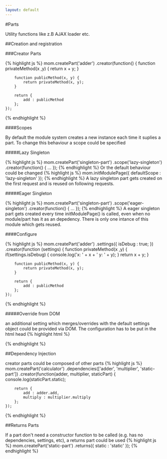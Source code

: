 ```yaml
---
layout: default
---
```

#Parts

Utility functions like z.B AJAX loader etc.

##Creation and registration

###Creator Parts

{% highlight js %}
mom.createPart('adder')
    .creator(function() {
        function privateMethod(x ,y) {
            return x + y;
        }
 
        function publicMethod(x, y) {
            return privateMethod(x, y);
        }
 
        return {
            add : publicMethod
        };
    });
{% endhighlight %}

####Scopes

By default the module system creates a new instance each time it suplies a part.
To change this behaviour a scope could be specified

#####Lazy Singleton

{% highlight js %}
mom.createPart('singleton-part')
    .scope('lazy-singleton')
    .creator(function() {
        ...
    });
{% endhighlight %}
Or the default behaviour could be changed
{% highlight js %}
mom.initModulePage({
   defaultScope : 'lazy-singleton'
});
{% endhighlight %}
A lazy singleton part gets created on the first request and is reused on following requests.

#####Eager Singleton

{% highlight js %}
mom.createPart('singleton-part')
    .scope('eager-singleton')
    .creator(function() {
        ...
    });
{% endhighlight %}
A eager singleton part gets created every time initModulePage() is called, even when no module/part has it as an depedency.
There is only one intance of this module which gets reused.

####Configure

{% highlight js %}
mom.createPart('adder')
    .settings({
        isDebug : true;
    })
    .creator(function (settings) {
        function privateMethod(x ,y) {
            if(settings.isDebug) {
                console.log('x: ' + x + ' y: ' + y);
            }
            return x + y;
        }
  
        function publicMethod(x, y) {
            return privateMethod(x, y);
        }
  
        return {
            add : publicMethod
        };
    });
{% endhighlight %}

#####Override from DOM

an additional setting which merges/overrides with the default settings object could be provided via DOM.
The configuration has to be put in the html head
{% highlight html %}
<html>
<head>
   <script type="adder/settings">
   {
      "isDebug": false
   }
   </script>
</head>
</html>
{% endhighlight %}

##Dependency Injection

creator parts could be composed of other parts
{% highlight js %}
mom.createPart('calculator')
    .dependencies(['adder', 'multiplier', 'static-part'])
    .creator(function(adder, multiplier, staticPart) {
        console.log(staticPart.static);
 
        return {
            add : adder.add,
            multiply : multiplier.multiply
        };
    });
{% endhighlight %}

##Returns Parts

If a part don't need a constructor function to be called (e.g. has no dependencies, settings, etc), a returns part could be used
{% highlight js %}
mom.createPart('static-part')
    .returns({
         static : 'static'
    });
{% endhighlight %}